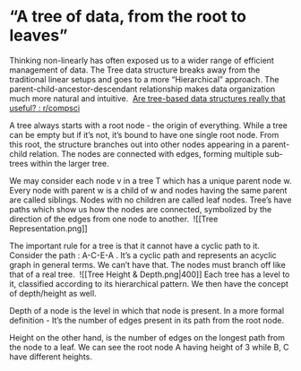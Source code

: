 # “A tree of data, from the root to leaves”

Thinking non-linearly has often exposed us to a wider range of efficient management of data. The Tree data structure breaks away from the traditional linear setups and goes to a more “Hierarchical” approach. The parent-child-ancestor-descendant relationship makes data organization much more natural and intuitive.  [Are tree-based data structures really that useful? : r/compsci](https://www.reddit.com/r/compsci/comments/1cvtlmh/are_treebased_data_structures_really_that_useful/)

A tree always starts with a root node - the origin of everything. While a tree can be empty but if it’s not, it’s bound to have one single root node. From this root, the structure branches out into other nodes appearing in a parent-child relation. The nodes are connected with edges, forming multiple sub-trees within the larger tree. 

We may consider each node v in a tree T which has a unique parent node w. Every node with parent w is a child of w and nodes having the same parent are called siblings. Nodes with no children are called leaf nodes. Tree’s have paths which show us how the nodes are connected, symbolized by the direction of the edges from one node to another. 
![[Tree Representation.png]]

The important rule for a tree is that it cannot have a cyclic path to it. Consider the path : A-C-E-A . It’s a cyclic path and represents an acyclic graph in general terms. We can’t have that. The nodes must branch off like that of a real tree. 
![[Tree Height & Depth.png|400]]
Each tree has a level to it, classified according to its hierarchical pattern. We then have the concept of depth/height as well. 

Depth of a node is the level in which that node is present. In a more formal definition - It’s the number of edges present in its path from the root node. 

Height on the other hand, is the number of edges on the longest path from the node to a leaf. We can see the root node A having height of 3 while B, C have different heights.

